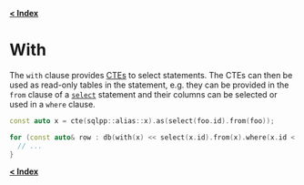 [**\< Index**](/docs/README.md)

# With

The `with` clause provides [CTEs](/docs/tables.md) to select statements. The CTEs can
then be used as read-only tables in the statement, e.g. they can be provided in
the `from` clause of a [`select`](/docs/select.md) statement and their columns can be
selected or used in a `where` clause.

```c++
const auto x = cte(sqlpp::alias::x).as(select(foo.id).from(foo));

for (const auto& row : db(with(x) << select(x.id).from(x).where(x.id < 17))) {
  // ...
}
```

[**\< Index**](/docs/README.md)
